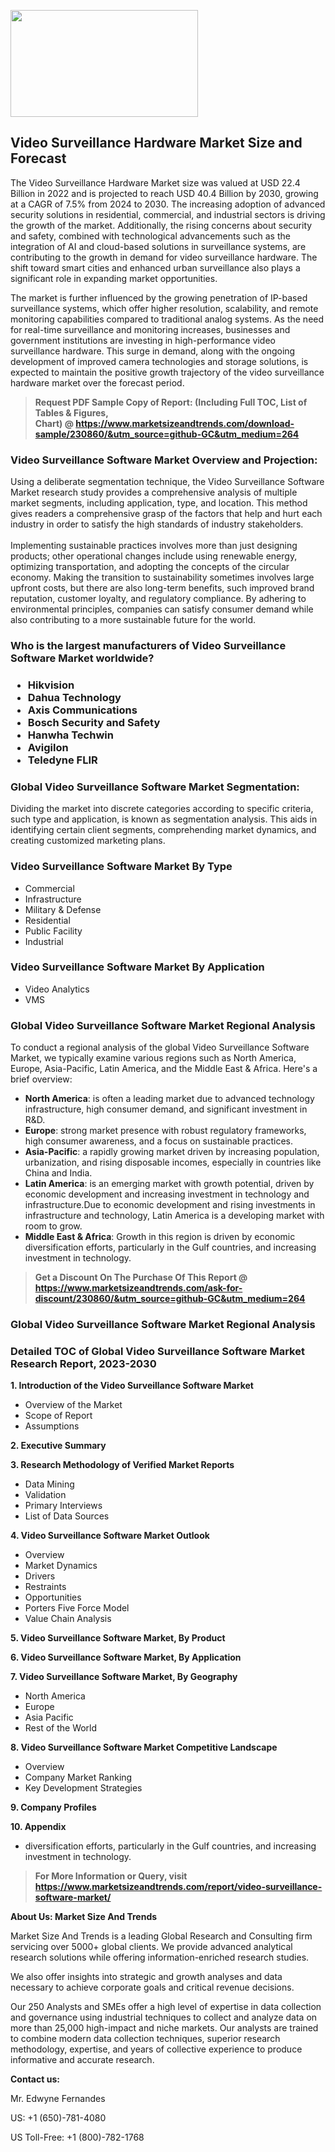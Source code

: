 <p><img class="alignnone size-medium wp-image-20088" src="https://ffe5etoiles.com/wp-content/uploads/2024/12/MST1-300x171.png" alt="" width="300" height="171" /></p><h2>Video Surveillance Hardware Market Size and Forecast</h2><p>The Video Surveillance Hardware Market size was valued at USD 22.4 Billion in 2022 and is projected to reach USD 40.4 Billion by 2030, growing at a CAGR of 7.5% from 2024 to 2030. The increasing adoption of advanced security solutions in residential, commercial, and industrial sectors is driving the growth of the market. Additionally, the rising concerns about security and safety, combined with technological advancements such as the integration of AI and cloud-based solutions in surveillance systems, are contributing to the growth in demand for video surveillance hardware. The shift toward smart cities and enhanced urban surveillance also plays a significant role in expanding market opportunities.</p><p>The market is further influenced by the growing penetration of IP-based surveillance systems, which offer higher resolution, scalability, and remote monitoring capabilities compared to traditional analog systems. As the need for real-time surveillance and monitoring increases, businesses and government institutions are investing in high-performance video surveillance hardware. This surge in demand, along with the ongoing development of improved camera technologies and storage solutions, is expected to maintain the positive growth trajectory of the video surveillance hardware market over the forecast period.</p></p><blockquote id="" class=""><strong>Request PDF Sample Copy of Report: (Including Full TOC, List of Tables &amp; Figures, Chart)&nbsp;@&nbsp;<strong><a href="https://www.marketsizeandtrends.com/download-sample/230860/&utm_source=github-GC&utm_medium=264" target="_blank">https://www.marketsizeandtrends.com/download-sample/230860/&utm_source=github-GC&utm_medium=264</a></strong></strong></blockquote><h3 id="" class="">Video Surveillance Software Market&nbsp;Overview and Projection:</h3><p id="" class="">Using a deliberate segmentation technique, the Video Surveillance Software Market research study provides a comprehensive analysis of multiple market segments, including application, type, and location. This method gives readers a comprehensive grasp of the factors that help and hurt each industry in order to satisfy the high standards of industry stakeholders. <br /> <br />Implementing sustainable practices involves more than just designing products; other operational changes include using renewable energy, optimizing transportation, and adopting the concepts of the circular economy. Making the transition to sustainability sometimes involves large upfront costs, but there are also long-term benefits, such improved brand reputation, customer loyalty, and regulatory compliance. By adhering to environmental principles, companies can satisfy consumer demand while also contributing to a more sustainable future for the world.</p><h3 id="" class="">Who is the largest manufacturers of&nbsp;Video Surveillance Software Market worldwide?</h3><h3 class=""><p><ul><li>Hikvision </li><li> Dahua Technology </li><li> Axis Communications </li><li> Bosch Security and Safety </li><li> Hanwha Techwin </li><li> Avigilon </li><li> Teledyne FLIR</li></ul></p></h3><h3 id="" class="">Global&nbsp;Video Surveillance Software Market Segmentation:</h3><p id="" class="">Dividing the market into discrete categories according to specific criteria, such type and application, is known as segmentation analysis. This aids in identifying certain client segments, comprehending market dynamics, and creating customized marketing plans.</p><h3 id="" class="">Video Surveillance Software Market&nbsp;By Type</h3><p><p><ul><li>Commercial</li><li> Infrastructure</li><li> Military & Defense</li><li> Residential</li><li> Public Facility</li><li> Industrial</p></li></ul></p></p><h3 id="" class="">Video Surveillance Software Market&nbsp;By Application</h3><p class=""><p><ul><li>Video Analytics</li><li> VMS</li></ul></p></p><h3 id="" class="">Global Video Surveillance Software Market Regional Analysis</h3><p id="" class="">To conduct a regional analysis of the global Video Surveillance Software Market, we typically examine various regions such as North America, Europe, Asia-Pacific, Latin America, and the Middle East &amp; Africa. Here's a brief overview:</p><ul><li><strong>North America</strong>: is often a leading market due to advanced technology infrastructure, high consumer demand, and significant investment in R&amp;D.</li><li><strong>Europe</strong>: strong market presence with robust regulatory frameworks, high consumer awareness, and a focus on sustainable practices.</li><li><strong>Asia-Pacific</strong>: a rapidly growing market driven by increasing population, urbanization, and rising disposable incomes, especially in countries like China and India.</li><li><strong>Latin America</strong>: is an emerging market with growth potential, driven by economic development and increasing investment in technology and infrastructure.Due to economic development and rising investments in infrastructure and technology, Latin America is a developing market with room to grow.</li><li><strong>Middle East &amp; Africa</strong>: Growth in this region is driven by economic diversification efforts, particularly in the Gulf countries, and increasing investment in technology.</li></ul><blockquote id="" class=""><strong>Get a Discount On The Purchase Of This Report @ <strong><a href="https://www.marketsizeandtrends.com/ask-for-discount/230860/&utm_source=github-GC&utm_medium=264" target="_blank">https://www.marketsizeandtrends.com/ask-for-discount/230860/&utm_source=github-GC&utm_medium=264</a></strong></strong></blockquote><h3 id="" class="">Global Video Surveillance Software Market Regional Analysis</h3><h3 id="" class="">Detailed TOC of Global Video Surveillance Software Market Research Report, 2023-2030</h3><p id="" class=""><strong>1. Introduction of the Video Surveillance Software Market</strong></p><ul><li>Overview of the Market</li><li>Scope of Report</li><li>Assumptions</li></ul><p id="" class=""><strong>2. Executive Summary</strong></p><p id="" class=""><strong>3. Research Methodology of Verified Market Reports</strong></p><ul><li>Data Mining</li><li>Validation</li><li>Primary Interviews</li><li>List of Data Sources</li></ul><p id="" class=""><strong>4. Video Surveillance Software Market Outlook</strong></p><ul><li>Overview</li><li>Market Dynamics</li><li>Drivers</li><li>Restraints</li><li>Opportunities</li><li>Porters Five Force Model</li><li>Value Chain Analysis</li></ul><p id="" class=""><strong>5. Video Surveillance Software Market, By Product</strong></p><p id="" class=""><strong>6. Video Surveillance Software Market, By Application</strong></p><p id="" class=""><strong>7. Video Surveillance Software Market, By Geography</strong></p><ul><li>North America</li><li>Europe</li><li>Asia Pacific</li><li>Rest of the World</li></ul><p id="" class=""><strong>8. Video Surveillance Software Market Competitive Landscape</strong></p><ul><li>Overview</li><li>Company Market Ranking</li><li>Key Development Strategies</li></ul><p id="" class=""><strong>9. Company Profiles</strong></p><p id="" class=""><strong>10. Appendix</strong></p><ul><li>diversification efforts, particularly in the Gulf countries, and increasing investment in technology.</li></ul><blockquote id="" class=""><strong>For More Information or Query, visit <strong><strong><a href="https://www.marketsizeandtrends.com/report/video-surveillance-software-market/" target="_blank">https://www.marketsizeandtrends.com/report/video-surveillance-software-market/</a></strong></strong></strong></blockquote><p id="" class=""><strong>About Us: Market Size And Trends</strong></p><p id="" class="">Market Size And Trends is a leading Global Research and Consulting firm servicing over 5000+ global clients. We provide advanced analytical research solutions while offering information-enriched research studies.</p><p id="" class="">We also offer insights into strategic and growth analyses and data necessary to achieve corporate goals and critical revenue decisions.</p><p id="" class="">Our 250 Analysts and SMEs offer a high level of expertise in data collection and governance using industrial techniques to collect and analyze data on more than 25,000 high-impact and niche markets. Our analysts are trained to combine modern data collection techniques, superior research methodology, expertise, and years of collective experience to produce informative and accurate research.</p><p id="" class=""><strong>Contact us:</strong></p><p id="" class="">Mr. Edwyne Fernandes</p><p id="" class="">US: +1 (650)-781-4080</p><p id="" class="">US Toll-Free: +1 (800)-782-1768</p>
